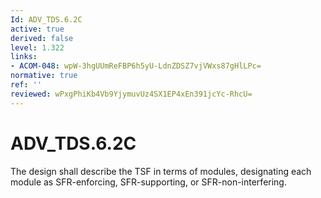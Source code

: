 ```yaml
---
Id: ADV_TDS.6.2C
active: true
derived: false
level: 1.322
links:
- ACOM-048: wpW-3hgUUmReFBP6h5yU-LdnZDSZ7vjVWxs87gHlLPc=
normative: true
ref: ''
reviewed: wPxgPhiKb4Vb9YjymuvUz4SX1EP4xEn391jcYc-RhcU=
---
```


# ADV_TDS.6.2C

The design shall describe the TSF in terms of modules, designating each module as SFR-enforcing, SFR-supporting, or SFR-non-interfering.